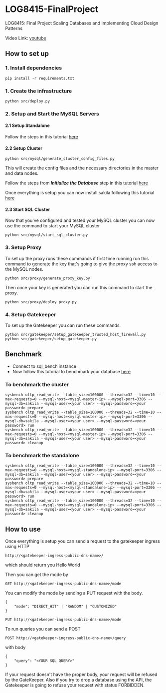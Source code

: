# LOG8415-FinalProject
LOG8415: Final Project Scaling Databases and Implementing Cloud Design Patterns

Video Link: [youtube](https://youtu.be/IPa3aJGiNAk)

## How to set up
### 1. Install dependencies
```
pip install -r requirements.txt
```

### 1. Create the infrastructure
```
python src/deploy.py
```

### 2. Setup and Start the MySQL Servers
#### 2.1 Setup Standalone
Follow the steps in this tutorial [here](https://www.linode.com/docs/guides/install-mysql-on-ubuntu-14-04/)
#### 2.2 Setup Cluster
```
python src/mysql/generate_cluster_config_files.py
```
This will create the config files and the necessary directories in the master and data nodes.

Follow the steps from ***Initialize the Database*** step in this tutorial [here](https://stansantiago.wordpress.com/2012/01/04/installing-mysql-cluster-on-ec2/)

Once everything is setup you can now install sakila following this tutorial [here](https://dev.mysql.com/doc/sakila/en/sakila-installation.html)

#### 2.3 Start SQL Cluster
Now that you've configured and tested your MySQL cluster you can now use the command to start your MySQL cluster
```
python src/mysql/start_sql_cluster.py
```


### 3. Setup Proxy
To set up the proxy runs these commands
if first time running run this command to generate the key that's going to give the proxy ssh access to the MySQL nodes.
```
python src/proxy/generate_proxy_key.py
```
Then once your key is generated you can run this command to start the proxy.
```
python src/proxy/deploy_proxy.py
```

### 4. Setup Gatekeeper
To set up the Gatekeeper you can run these commands.
```
python src/gatekeeper/setup_gatekeeper_trusted_host_firewall.py
python src/gatekeeper/setup_gatekeeper.py
```
## Benchmark
- Connect to sql_bench instance
- Now follow this tutorial to benchmark your database [here](https://github.com/akopytov/sysbench)
### To benchmark the cluster
```
sysbench oltp_read_write --table_size=100000 --threads=32 --time=10 --max-requests=0 --mysql-host=<mysql-master-ip> --mysql-port=3306 --mysql-db=sakila --mysql-user=<your user> --mysql-password=<your password> prepare
sysbench oltp_read_write --table_size=100000 --threads=32 --time=10 --max-requests=0 --mysql-host=<mysql-master-ip> --mysql-port=3306 --mysql-db=sakila --mysql-user=<your user> --mysql-password=<your password> run
sysbench oltp_read_write --table_size=100000 --threads=32 --time=10 --max-requests=0 --mysql-host=<mysql-master-ip> --mysql-port=3306 --mysql-db=sakila --mysql-user=<your user> --mysql-password=<your password> cleanup
```
### To benchmark the standalone
```
sysbench oltp_read_write --table_size=100000 --threads=32 --time=10 --max-requests=0 --mysql-host=<mysql-standalone-ip> --mysql-port=3306 --mysql-db=sakila --mysql-user=<your user> --mysql-password=<your password> prepare
sysbench oltp_read_write --table_size=100000 --threads=32 --time=10 --max-requests=0 --mysql-host=<mysql-standalone-ip> --mysql-port=3306 --mysql-db=sakila --mysql-user=<your user> --mysql-password=<your password> run
sysbench oltp_read_write --table_size=100000 --threads=32 --time=10 --max-requests=0 --mysql-host=<mysql-standalone-ip> --mysql-port=3306 --mysql-db=sakila --mysql-user=<your user> --mysql-password=<your password> cleanup
```
## How to use
Once everything is setup you can send a request to the gatekeeper ingress using HTTP
```
http://<gatekeeper-ingress-public-dns-name>/
```
which should return you Hello World

Then you can get the mode by
```
GET http://<gatekeeper-ingress-public-dns-name>/mode
```

You can modify the mode by sending a PUT request with the body.
```
{
    "mode": "DIRECT_HIT" | "RANDOM" | "CUSTOMIZED"
}
```

```
PUT http://<gatekeeper-ingress-public-dns-name>/mode
```

To run queries you can send a POST 
```
POST http://<gatekeeper-ingress-public-dns-name>/query
```
with body
```
{
    "query": "<YOUR SQL QUERY>"
}
```

If your request doesn't have the proper body, your request will be refused by the GateKeeper. Also if you try to drop a database using the API, the Gatekeeper is going to refuse your request with status FORBIDDEN.
